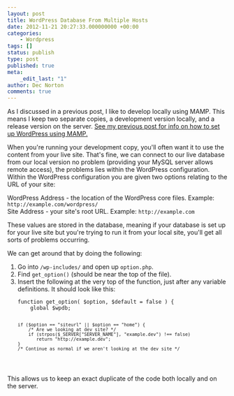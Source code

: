 ```yaml
---
layout: post
title: WordPress Database From Multiple Hosts
date: 2012-11-21 20:27:33.000000000 +00:00
categories:
    - Wordpress
tags: []
status: publish
type: post
published: true
meta:
    _edit_last: "1"
author: Dec Norton
comments: true
---
```


<p>As I discussed in a previous post, I like to develop locally using MAMP. This means I keep two separate copies, a development version locally, and a release version on the server. <a href="http://decnorton.com/2012/11/developing-with-wordpress-locally/">See my previous post for info on how to set up WordPress using MAMP.</a></p>

<!--more-->

<p>When you're running your development copy, you'll often want it to use the content from your live site. That's fine, we can connect to our live database from our local version no problem (providing your MySQL server allows remote access), the problems lies within the WordPress configuration. Within the WordPress configuration you are given two options relating to the URL of your site:</p>
<p>WordPress Address - the location of the WordPress core files. Example: <code>http://example.com/wordpress/</code><br />
Site Address - your site's root URL. Example: <code>http://example.com</code></p>
<p>These values are stored in the database, meaning if your database is set up for your live site but you're trying to run it from your local site, you'll get all sorts of problems occurring.</p>
<p>We can get around that by doing the following:</p>
<ol>
<li>Go into <code>/wp-includes/</code> and open up <code>option.php</code>.</li>
<li>Find <code>get_option()</code> (should be near the top of the file).</li>
<li>Insert the following at the very top of the function, just after any variable definitions. It should look like this:
<pre class="language-php"><code>function get_option( $option, $default = false ) {
	global $wpdb;

    if ($option == "siteurl" || $option == "home") {
    	/* Are we looking at dev site? */
    	if (strpos($_SERVER["SERVER_NAME"], "example.dev") !== false)
    	   return "http://example.dev";
    }
    /* Continue as normal if we aren't looking at the dev site */

</code></pre>

</li>
</ol>
<p>This allows us to keep an exact duplicate of the code both locally and on the server.</p>
